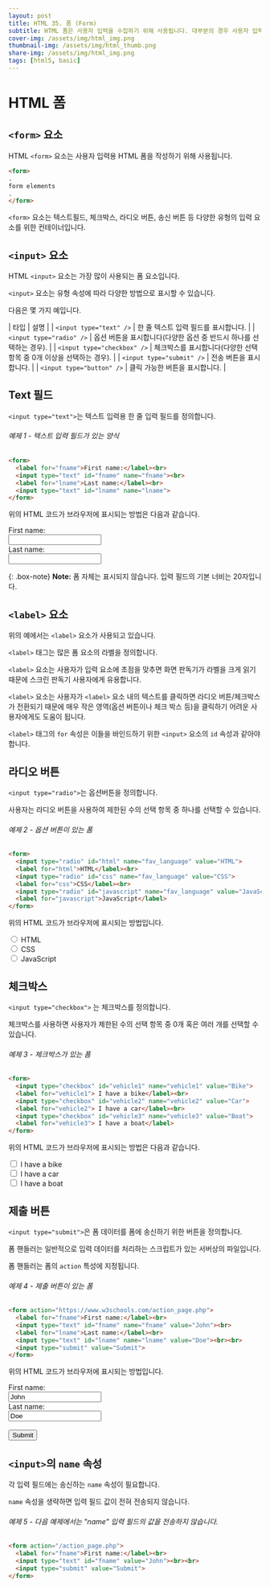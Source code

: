 ```yaml
---
layout: post
title: HTML 35. 폼 (Form)
subtitle: HTML 폼은 사용자 입력을 수집하기 위해 사용됩니다. 대부분의 경우 사용자 입력은 처리를 위해 서버로 전송됩니다.
cover-img: /assets/img/html_img.png
thumbnail-img: /assets/img/html_thumb.png
share-img: /assets/img/html_img.png
tags: [html5, basic]
---
```


# HTML 폼

## ```<form>``` 요소

HTML ```<form>``` 요소는 사용자 입력용 HTML 폼을 작성하기 위해 사용됩니다.

```html
<form>
.
form elements
.
</form>
```

```<form>``` 요소는 텍스트필드, 체크박스, 라디오 버튼, 송신 버튼 등 다양한 유형의 입력 요소를 위한 컨테이너입니다.

## ```<input>``` 요소

HTML ```<input>``` 요소는 가장 많이 사용되는 폼 요소입니다.

```<input>``` 요소는 유형 속성에 따라 다양한 방법으로 표시할 수 있습니다.

다음은 몇 가지 예입니다.

| 타입 | 설명 |
| ```<input type="text" />``` | 한 줄 텍스트 입력 필드를 표시합니다. |
| ```<input type="radio" />``` | 옵션 버튼을 표시합니다(다양한 옵션 중 반드시 하나를 선택하는 경우). |
| ```<input type="checkbox" />``` | 체크박스를 표시합니다(다양한 선택 항목 중 0개 이상을 선택하는 경우). |
| ```<input type="submit" />``` | 전송 버튼을 표시합니다. |
| ```<input type="button" />``` | 클릭 가능한 버튼을 표시합니다. |

## Text 필드

```<input type="text">```는 텍스트 입력용 한 줄 입력 필드를 정의합니다.

###### 예제 1 - 텍스트 입력 필드가 있는 양식

```html
<form>
  <label for="fname">First name:</label><br>
  <input type="text" id="fname" name="fname"><br>
  <label for="lname">Last name:</label><br>
  <input type="text" id="lname" name="lname">
</form>
```

위의 HTML 코드가 브라우저에 표시되는 방법은 다음과 같습니다.

<form>
  <label for="fname">First name:</label><br>
  <input type="text" id="fname" name="fname"><br>
  <label for="lname">Last name:</label><br>
  <input type="text" id="lname" name="lname">
</form>

{: .box-note}
**Note:** 폼 자체는 표시되지 않습니다. 입력 필드의 기본 너비는 20자입니다.

## ```<label>``` 요소

위의 예에서는 ```<label>``` 요소가 사용되고 있습니다.

```<label>``` 태그는 많은 폼 요소의 라벨을 정의합니다.

```<label>``` 요소는 사용자가 입력 요소에 초점을 맞추면 화면 판독기가 라벨을 크게 읽기 때문에 스크린 판독기 사용자에게 유용합니다.

```<label>``` 요소는 사용자가 ```<label>``` 요소 내의 텍스트를 클릭하면 라디오 버튼/체크박스가 전환되기 때문에 매우 작은 영역(옵션 버튼이나 체크 박스 등)을 클릭하기 어려운 사용자에게도 도움이 됩니다.

```<label>``` 태그의 ```for``` 속성은 이들을 바인드하기 위한 ```<input>``` 요소의 ```id``` 속성과 같아야 합니다.

## 라디오 버튼

```<input type="radio">```는 옵션버튼을 정의합니다.

사용자는 라디오 버튼을 사용하여 제한된 수의 선택 항목 중 하나를 선택할 수 있습니다.

###### 예제 2 - 옵션 버튼이 있는 폼

```html
<form>
  <input type="radio" id="html" name="fav_language" value="HTML">
  <label for="html">HTML</label><br>
  <input type="radio" id="css" name="fav_language" value="CSS">
  <label for="css">CSS</label><br>
  <input type="radio" id="javascript" name="fav_language" value="JavaScript">
  <label for="javascript">JavaScript</label>
</form>
```

위의 HTML 코드가 브라우저에 표시되는 방법입니다.

<form>
  <input type="radio" id="html" name="fav_language" value="HTML">
  <label for="html">HTML</label><br>
  <input type="radio" id="css" name="fav_language" value="CSS">
  <label for="css">CSS</label><br>
  <input type="radio" id="javascript" name="fav_language" value="JavaScript">
  <label for="javascript">JavaScript</label>
</form>

## 체크박스

```<input type="checkbox">``` 는 체크박스를 정의합니다.

체크박스를 사용하면 사용자가 제한된 수의 선택 항목 중 0개 혹은 여러 개를 선택할 수 있습니다.

###### 예제 3 - 체크박스가 있는 폼

```html
<form>
  <input type="checkbox" id="vehicle1" name="vehicle1" value="Bike">
  <label for="vehicle1"> I have a bike</label><br>
  <input type="checkbox" id="vehicle2" name="vehicle2" value="Car">
  <label for="vehicle2"> I have a car</label><br>
  <input type="checkbox" id="vehicle3" name="vehicle3" value="Boat">
  <label for="vehicle3"> I have a boat</label>
</form>
```

위의 HTML 코드가 브라우저에 표시되는 방법은 다음과 같습니다.

<form>
  <input type="checkbox" id="vehicle1" name="vehicle1" value="Bike">
  <label for="vehicle1"> I have a bike</label><br>
  <input type="checkbox" id="vehicle2" name="vehicle2" value="Car">
  <label for="vehicle2"> I have a car</label><br>
  <input type="checkbox" id="vehicle3" name="vehicle3" value="Boat">
  <label for="vehicle3"> I have a boat</label>
</form>

## 제출 버튼

```<input type="submit">```은 폼 데이터를 폼에 송신하기 위한 버튼을 정의합니다.

폼 핸들러는 일반적으로 입력 데이터를 처리하는 스크립트가 있는 서버상의 파일입니다.

폼 핸들러는 폼의 ```action``` 특성에 지정됩니다.

###### 예제 4 - 제출 버튼이 있는 폼

```html
<form action="https://www.w3schools.com/action_page.php">
  <label for="fname">First name:</label><br>
  <input type="text" id="fname" name="fname" value="John"><br>
  <label for="lname">Last name:</label><br>
  <input type="text" id="lname" name="lname" value="Doe"><br><br>
  <input type="submit" value="Submit">
</form>
```

위의 HTML 코드가 브라우저에 표시되는 방법입니다.

<form action="https://www.w3schools.com/action_page.php">
  <label for="fname">First name:</label><br>
  <input type="text" id="fname" name="fname" value="John"><br>
  <label for="lname">Last name:</label><br>
  <input type="text" id="lname" name="lname" value="Doe"><br><br>
  <input type="submit" value="Submit">
</form>

## ```<input>```의 ```name``` 속성

각 입력 필드에는 송신하는 ```name``` 속성이 필요합니다.

```name``` 속성을 생략하면 입력 필드 값이 전혀 전송되지 않습니다.

###### 예제 5 - 다음 예제에서는 "name" 입력 필드의 값을 전송하지 않습니다.

```html
<form action="/action_page.php">
  <label for="fname">First name:</label><br>
  <input type="text" id="fname" value="John"><br><br>
  <input type="submit" value="Submit">
</form>
```
